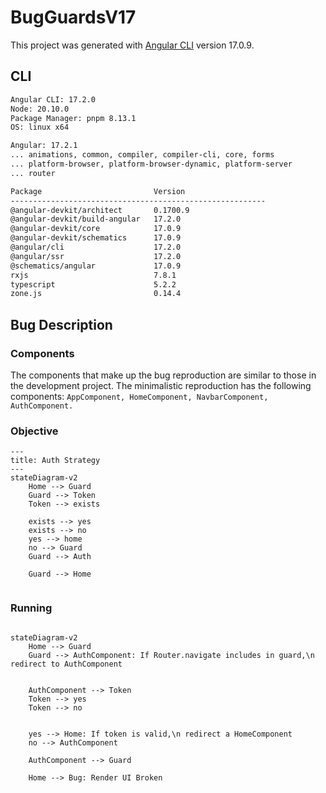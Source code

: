 # BugGuardsV17

This project was generated with [Angular CLI](https://github.com/angular/angular-cli) version 17.0.9.

## CLI

```bash
Angular CLI: 17.2.0
Node: 20.10.0
Package Manager: pnpm 8.13.1
OS: linux x64

Angular: 17.2.1
... animations, common, compiler, compiler-cli, core, forms
... platform-browser, platform-browser-dynamic, platform-server
... router

Package                         Version
---------------------------------------------------------
@angular-devkit/architect       0.1700.9
@angular-devkit/build-angular   17.2.0
@angular-devkit/core            17.0.9
@angular-devkit/schematics      17.0.9
@angular/cli                    17.2.0
@angular/ssr                    17.2.0
@schematics/angular             17.0.9
rxjs                            7.8.1
typescript                      5.2.2
zone.js                         0.14.4
```

## Bug Description

### Components

The components that make up the bug reproduction are similar to those in the development project. The minimalistic reproduction has the following components: `
AppComponent,
HomeComponent,
NavbarComponent,
AuthComponent. `

### Objective

```mermaid
---
title: Auth Strategy
---
stateDiagram-v2
    Home --> Guard
    Guard --> Token
    Token --> exists

    exists --> yes
    exists --> no
    yes --> home
    no --> Guard
    Guard --> Auth

    Guard --> Home


```

### Running

```mermaid

stateDiagram-v2
    Home --> Guard
    Guard --> AuthComponent: If Router.navigate includes in guard,\n redirect to AuthComponent


    AuthComponent --> Token
    Token --> yes
    Token --> no


    yes --> Home: If token is valid,\n redirect a HomeComponent
    no --> AuthComponent

    AuthComponent --> Guard

    Home --> Bug: Render UI Broken


```
